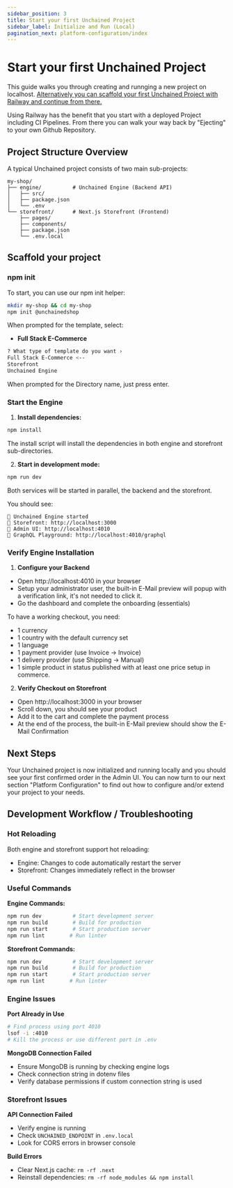 ```yaml
---
sidebar_position: 3
title: Start your first Unchained Project
sidebar_label: Initialize and Run (Local)
pagination_next: platform-configuration/index
---
```


# Start your first Unchained Project

This guide walks you through creating and runnging a new project on localhost. [Alternatively you can scaffold your first Unchained Project with Railway and continue from there.](./run-railway.md)

Using Railway has the benefit that you start with a deployed Project including CI Pipelines. From there you can walk your way back by "Ejecting" to your own Github Repository.


## Project Structure Overview

A typical Unchained project consists of two main sub-projects:

```
my-shop/
├── engine/          # Unchained Engine (Backend API)
│   ├── src/
│   ├── package.json
│   └── .env
└── storefront/      # Next.js Storefront (Frontend)
    ├── pages/
    ├── components/
    ├── package.json
    └── .env.local
```

## Scaffold your project

### npm init

To start, you can use our npm init helper:
```bash
mkdir my-shop && cd my-shop
npm init @unchainedshop
```

When prompted for the template, select:
- **Full Stack E-Commerce**

```bash
? What type of template do you want ›
Full Stack E-Commerce <--
Storefront
Unchained Engine
```

When prompted for the Directory name, just press enter.

### Start the Engine

1. **Install dependencies:**
```bash
npm install
```

The install script will install the dependencies in both engine and storefront sub-directories.

2. **Start in development mode:**
```bash
npm run dev
```

Both services will be started in parallel, the backend and the storefront.

You should see:
```
🚀 Unchained Engine started
🍎 Storefront: http://localhost:3000
🔑 Admin UI: http://localhost:4010
📍 GraphQL Playground: http://localhost:4010/graphql
```

### Verify Engine Installation

1. **Configure your Backend**

- Open http://localhost:4010 in your browser
- Setup your administrator user, the built-in E-Mail preview will popup with a verification link, it's not needed to click it.
- Go the dashboard and complete the onboarding (essentials)

To have a working checkout, you need:
- 1 currency
- 1 country with the default currency set
- 1 language
- 1 payment provider (use Invoice -> Invoice)
- 1 delivery provider (use Shipping -> Manual)
- 1 simple product in status published with at least one price setup in commerce.

2. **Verify Checkout on Storefront**

- Open http://localhost:3000 in your browser
- Scroll down, you should see your product
- Add it to the cart and complete the payment process
- At the end of the process, the built-in E-Mail preview should show the E-Mail Confirmation

## Next Steps

Your Unchained project is now initialized and running locally and you should see your first confirmed order in the Admin UI. You can now turn to our next section "Platform Configuration" to find out how to configure and/or extend your project to your needs.

## Development Workflow / Troubleshooting

### Hot Reloading

Both engine and storefront support hot reloading:
- Engine: Changes to code automatically restart the server
- Storefront: Changes immediately reflect in the browser

### Useful Commands

**Engine Commands:**
```bash
npm run dev          # Start development server
npm run build        # Build for production
npm run start        # Start production server
npm run lint        # Run linter
```

**Storefront Commands:**
```bash
npm run dev          # Start development server
npm run build        # Build for production
npm run start        # Start production server
npm run lint        # Run linter
```

### Engine Issues

**Port Already in Use**
```bash
# Find process using port 4010
lsof -i :4010
# Kill the process or use different port in .env
```

**MongoDB Connection Failed**
- Ensure MongoDB is running by checking engine logs
- Check connection string in dotenv files
- Verify database permissions if custom connection string is used

### Storefront Issues

**API Connection Failed**
- Verify engine is running
- Check `UNCHAINED_ENDPOINT` in `.env.local`
- Look for CORS errors in browser console

**Build Errors**
- Clear Next.js cache: `rm -rf .next`
- Reinstall dependencies: `rm -rf node_modules && npm install`